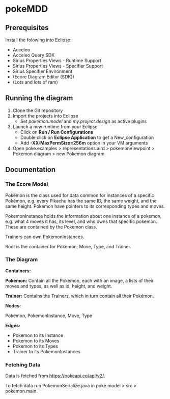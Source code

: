 # pokeMDD

## Prerequisites

Install the folowing into Eclipse:
* Acceleo
* Acceleo Query SDK
* Sirius Properties Views - Runtime Support
* Sirius Properties Views - Specifier Support
* Sirius Specifier Environment
* (Ecore Diagram Editor (SDK))
* (Lots and lots of ram)

## Running the diagram

1. Clone the Git repository
2. Import the projects into Eclipse
    * Set _pokemon.model_ and _my.project.design_ as active plugins
3. Launch a new runtime from your Eclipse
    * Click on **Run / Run Configurations**
    * Double click on **Eclipse Application** to get a New_configuration
    * Add **-XX:MaxPermSize=256m** option in your VM arguments
4. Open poke.examples > representations.aird > pokemonViewpoint > Pokemon diagram > new Pokemon diagram


## Documentation

### The Ecore Model

Pokémon is the class used for data common for instances of a specific Pokémon, e.g. every Pikachu has the same ID, the same weight, and the same height. Pokemon have pointers to its corresponding types and moves.

PokemonInstance holds the information about one instance of a pokemon, e.g. what 4 moves it has, its level, and who owns that specific pokemon. These are contained by the Pokemon class.

Trainers can own PokemonInstances. 

Root is the container for Pokemon, Move, Type, and Trainer.

### The Diagram

**Containers:**

**Pokemon:** Contain all the Pokemon, each with an  image, a lists of their moves and types, as well as id, height, and weight.

**Trainer:** Contains the Trainers, which in turn contain all their Pokémon. 

**Nodes:**

Pokemon, PokemonInstance, Move, Type

**Edges:**

* Pokemon to its Instance
* Pokemon to its Moves
* Pokemon to its Types
* Trainer to its PokemonInstances

### Fetching Data

Data is fetched from https://pokeapi.co/api/v2/.

To fetch data run PokemonSerialize.java in poke.model > src > pokemon.main.

